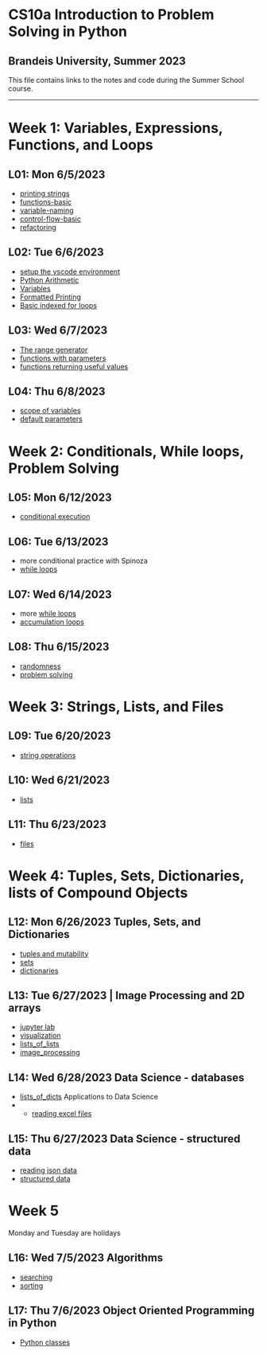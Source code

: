 # CS10a Introduction to Problem Solving in Python
## Brandeis University, Summer 2023
This file contains links to the notes and code during the Summer School course.

---

# Week 1: Variables, Expressions, Functions, and Loops
## L01: Mon 6/5/2023
* [printing strings](../notes/printing_strings.md)
* [functions-basic](../notes/functions_basic.md)
* [variable-naming](../notes/variable_naming.md)
* [control-flow-basic](../notes/control_flow_basic.md)
* [refactoring](../note/functions_refactoring.md)

## L02: Tue 6/6/2023
* [setup the vscode environment](../notes/vscode.md)
* [Python Arithmetic](../notes/python_arithmetic.md)
* [Variables](../notes/variables.md)
* [Formatted Printing](../notes/formatted_printing.md)
* [Basic indexed for loops](../notes/for_loop_basic.md)


## L03: Wed 6/7/2023
* [The range generator](../notes/range.md)
* [functions with parameters](../notes/functions_parameters.md)
* [functions returning useful values](../notes/functions_returning_useful_values.md)

## L04: Thu 6/8/2023
* [scope of variables](../notes/functions_scope_of_variables.md)
* [default parameters](../notes/functions_default_parameters.md)


# Week 2: Conditionals, While loops, Problem Solving

## L05: Mon 6/12/2023
* [conditional execution](../notes/conditional_execution.md)


## L06: Tue 6/13/2023
* more conditional practice with Spinoza
* [while loops](../notes/while_loops.md)

## L07: Wed 6/14/2023
* more [while loops](../notes/while_loops.md)
* [accumulation loops](../notes/accumulation_loops.md)

## L08: Thu 6/15/2023
* [randomness](../notes/randomness.md)
* [problem solving](../notes/problem_solving.md)

# Week 3: Strings, Lists, and Files
## L09: Tue 6/20/2023
* [string operations](../notes/string_operations.md)

## L10: Wed 6/21/2023
* [lists](../notes/lists.md)

## L11: Thu 6/23/2023
* [files](../notes/files.md)

# Week 4: Tuples, Sets, Dictionaries, lists of Compound Objects

## L12: Mon 6/26/2023  Tuples, Sets, and Dictionaries
* [tuples and mutability](../notes/tuples.md)
* [sets](../notes/sets.md)
* [dictionaries](../notes/dictionaries.md)

## L13: Tue 6/27/2023 | Image Processing and 2D arrays
* [jupyter lab](../notes/jupyter_lab.md)
* [visualization](../notes/visualization.md)
* [lists_of_lists](../notes/lists_of_lists.md) 
* [image_processing](../notes/image_processing.md)


## L14: Wed 6/28/2023 Data Science - databases
* [lists_of_dicts](../notes/lists_of_dicts.md)  Applications to Data Science
* * [reading excel files](../notes/reading_excel_files.md)

## L15: Thu 6/27/2023 Data Science - structured data
* [reading json data](../notes/reading_json.md)
* [structured data](../notes/structured_data.md)


# Week 5

Monday and Tuesday are holidays

## L16: Wed 7/5/2023 Algorithms
* [searching](../notes/searching.md)
* [sorting](../notes/sorting.md)


## L17: Thu 7/6/2023 Object Oriented Programming in Python
* [Python classes](../notes/python_classes.md)


















